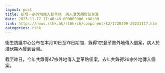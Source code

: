 ```yaml
---
layout: post
title: 新增一宗外地傳入登革熱　病人潛伏期曾訪台灣
date: 2023-11-17 17:40:48.000000000 +08:00
link: https://news.rthk.hk/rthk/ch/component/k2/1728299-20231117.htm
categories: rthk
---
```


衞生防護中心公布在本月10日至昨日期間，錄得1宗登革熱外地傳入個案，病人於潛伏期內曾到台灣。

截至昨日，今年共錄得47宗外地傳入登革熱個案。去年共錄得26宗外地傳入個案。
